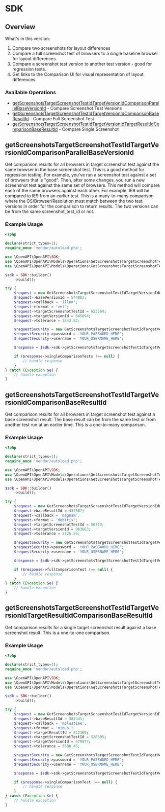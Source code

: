 # SDK

## Overview

What's in this version: 
 1. Compare two screenshots for layout differences 
 2. Compare a full screenshot test of browsers to a single baseline browser for layout differences. 
 3. Compare a screenshot test version to another test version - good for regression tests. 
 4. Get links to the Comparison UI for visual representation of layout differences

### Available Operations

* [getScreenshotsTargetScreenshotTestIdTargetVersionIdComparisonParallelBaseVersionId](#getscreenshotstargetscreenshottestidtargetversionidcomparisonparallelbaseversionid) - Compare Screenshot Test Versions
* [getScreenshotsTargetScreenshotTestIdTargetVersionIdComparisonBaseResultId](#getscreenshotstargetscreenshottestidtargetversionidcomparisonbaseresultid) - Compare Full Screenshot Test
* [getScreenshotsTargetScreenshotTestIdTargetVersionIdTargetResultIdComparisonBaseResultId](#getscreenshotstargetscreenshottestidtargetversionidtargetresultidcomparisonbaseresultid) - Compare Single Screenshot

## getScreenshotsTargetScreenshotTestIdTargetVersionIdComparisonParallelBaseVersionId

Get comparison results for all browsers in target screenshot test against the same browser in the base screenshot test. This is a good method for regression testing. For example, you've run a screenshot test against a set of browsers that is "good". Then, after some changes, you run a new screenshot test against the same set of browsers. This method will compare each of the same browsers against each other. For example, IE9 will be compared to IE9 from an earlier test. This is a many-to-many comparison where the OS/Browser/Resolution must match between the two test versions in order for the comparison to return results. The two versions can be from the same screenshot_test_id or not.

### Example Usage

```php
<?php

declare(strict_types=1);
require_once 'vendor/autoload.php';

use \OpenAPI\OpenAPI\SDK;
use \OpenAPI\OpenAPI\Models\Operations\GetScreenshotsTargetScreenshotTestIdTargetVersionIdComparisonParallelBaseVersionIdRequest;
use \OpenAPI\OpenAPI\Models\Operations\GetScreenshotsTargetScreenshotTestIdTargetVersionIdComparisonParallelBaseVersionIdSecurity;

$sdk = SDK::builder()
    ->build();

try {
    $request = new GetScreenshotsTargetScreenshotTestIdTargetVersionIdComparisonParallelBaseVersionIdRequest();
    $request->baseVersionId = 544883;
    $request->callback = 'illum';
    $request->format = 'vel';
    $request->targetScreenshotTestId = 623564;
    $request->targetVersionId = 645894;
    $request->tolerance = 3843.82;

    $requestSecurity = new GetScreenshotsTargetScreenshotTestIdTargetVersionIdComparisonParallelBaseVersionIdSecurity();
    $requestSecurity->password = 'YOUR_PASSWORD_HERE';
    $requestSecurity->username = 'YOUR_USERNAME_HERE';

    $response = $sdk->sdk->getScreenshotsTargetScreenshotTestIdTargetVersionIdComparisonParallelBaseVersionId($request, $requestSecurity);

    if ($response->singleComparisonTests !== null) {
        // handle response
    }
} catch (Exception $e) {
    // handle exception
}
```

## getScreenshotsTargetScreenshotTestIdTargetVersionIdComparisonBaseResultId

Get comparison results for all browsers in target screenshot test against a base screenshot result. The base result can be from the same test or from another test run at an earlier time. This is a one-to-many comparison.

### Example Usage

```php
<?php

declare(strict_types=1);
require_once 'vendor/autoload.php';

use \OpenAPI\OpenAPI\SDK;
use \OpenAPI\OpenAPI\Models\Operations\GetScreenshotsTargetScreenshotTestIdTargetVersionIdComparisonBaseResultIdRequest;
use \OpenAPI\OpenAPI\Models\Operations\GetScreenshotsTargetScreenshotTestIdTargetVersionIdComparisonBaseResultIdSecurity;

$sdk = SDK::builder()
    ->build();

try {
    $request = new GetScreenshotsTargetScreenshotTestIdTargetVersionIdComparisonBaseResultIdRequest();
    $request->baseResultId = 437587;
    $request->callback = 'magnam';
    $request->format = 'debitis';
    $request->targetScreenshotTestId = 56713;
    $request->targetVersionId = 963663;
    $request->tolerance = 2726.56;

    $requestSecurity = new GetScreenshotsTargetScreenshotTestIdTargetVersionIdComparisonBaseResultIdSecurity();
    $requestSecurity->password = 'YOUR_PASSWORD_HERE';
    $requestSecurity->username = 'YOUR_USERNAME_HERE';

    $response = $sdk->sdk->getScreenshotsTargetScreenshotTestIdTargetVersionIdComparisonBaseResultId($request, $requestSecurity);

    if ($response->fullComparisonTest !== null) {
        // handle response
    }
} catch (Exception $e) {
    // handle exception
}
```

## getScreenshotsTargetScreenshotTestIdTargetVersionIdTargetResultIdComparisonBaseResultId

Get comparison results for a single target screenshot result against a base screenshot result. This is a one-to-one comparison.

### Example Usage

```php
<?php

declare(strict_types=1);
require_once 'vendor/autoload.php';

use \OpenAPI\OpenAPI\SDK;
use \OpenAPI\OpenAPI\Models\Operations\GetScreenshotsTargetScreenshotTestIdTargetVersionIdTargetResultIdComparisonBaseResultIdRequest;
use \OpenAPI\OpenAPI\Models\Operations\GetScreenshotsTargetScreenshotTestIdTargetVersionIdTargetResultIdComparisonBaseResultIdSecurity;

$sdk = SDK::builder()
    ->build();

try {
    $request = new GetScreenshotsTargetScreenshotTestIdTargetVersionIdTargetResultIdComparisonBaseResultIdRequest();
    $request->baseResultId = 383441;
    $request->callback = 'molestiae';
    $request->format = 'minus';
    $request->targetResultId = 812169;
    $request->targetScreenshotTestId = 528895;
    $request->targetVersionId = 479977;
    $request->tolerance = 5680.45;

    $requestSecurity = new GetScreenshotsTargetScreenshotTestIdTargetVersionIdTargetResultIdComparisonBaseResultIdSecurity();
    $requestSecurity->password = 'YOUR_PASSWORD_HERE';
    $requestSecurity->username = 'YOUR_USERNAME_HERE';

    $response = $sdk->sdk->getScreenshotsTargetScreenshotTestIdTargetVersionIdTargetResultIdComparisonBaseResultId($request, $requestSecurity);

    if ($response->singleComparisonTest !== null) {
        // handle response
    }
} catch (Exception $e) {
    // handle exception
}
```
